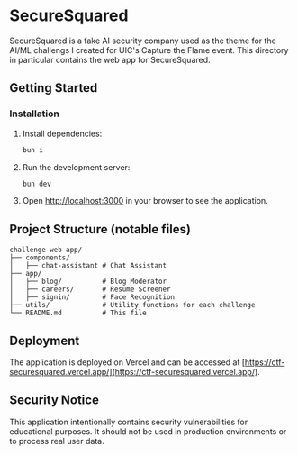 # SecureSquared

SecureSquared is a fake AI security company used as the theme for the AI/ML challengs I created for UIC's Capture the Flame event. This directory in particular contains the web app for SecureSquared.

## Getting Started

### Installation

1. Install dependencies:

   ```bash
   bun i
   ```

2. Run the development server:

   ```bash
   bun dev
   ```

3. Open [http://localhost:3000](http://localhost:3000) in your browser to see the application.

## Project Structure (notable files)

```
challenge-web-app/
├── components/
│   ├── chat-assistant # Chat Assistant
├── app/
│   ├── blog/          # Blog Moderator
│   ├── careers/       # Resume Screener
│   ├── signin/        # Face Recognition
├── utils/             # Utility functions for each challenge
└── README.md          # This file
```

## Deployment

The application is deployed on Vercel and can be accessed at [https://ctf-securesquared.vercel.app/](https://ctf-securesquared.vercel.app/).

## Security Notice

This application intentionally contains security vulnerabilities for educational purposes. It should not be used in production environments or to process real user data.
